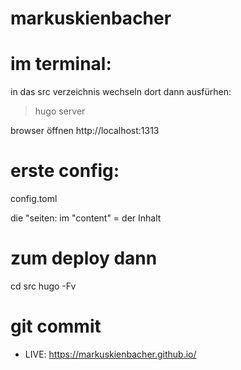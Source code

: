 # markuskienbacher

# im terminal:
in das src verzeichnis wechseln
dort dann ausfürhen:
> hugo server

browser öffnen
http://localhost:1313


# erste config:

config.toml

die "seiten:
im "content" = der Inhalt

# zum deploy dann

cd src
hugo -Fv

# git commit

* LIVE: https://markuskienbacher.github.io/
